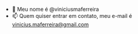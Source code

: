 - 👋 Meu nome é @viniciusmaferreira
- 📫 Quem quiser entrar em contato, meu e-mail é vinicius.maferreira@gmail.com

<!---
viniciusmaferreira/viniciusmaferreira is a ✨ special ✨ repository because its `README.md` (this file) appears on your GitHub profile.
You can click the Preview link to take a look at your changes.
--->
